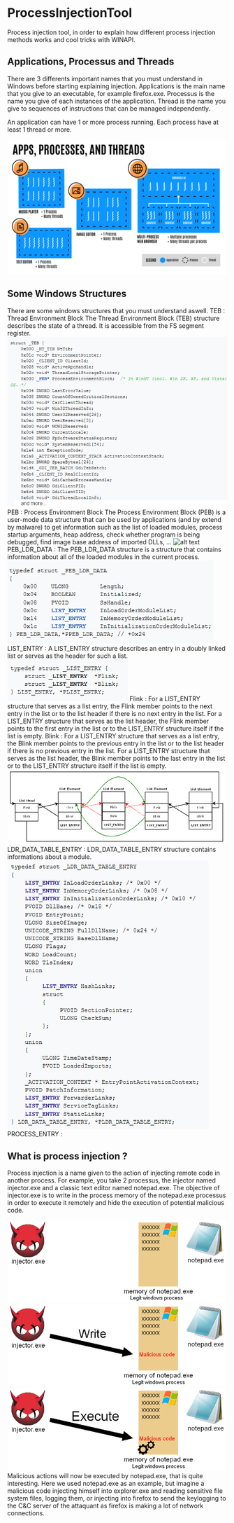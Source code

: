 # ProcessInjectionTool

Process injection tool, in order to explain how different process injection methods works and cool tricks with WINAPI.

## Applications, Processus and Threads

There are 3 differents important names that you must understand in Windows before starting explaining injection.
Applications is the main name that you give to an executable, for example firefox.exe.
Processus is the name you give of each instances of the application.
Thread is the name you give to sequences of instructions that can be managed independently.

An application can have 1 or more process running.
Each process have at least 1 thread or more.

![alt text](https://raw.githubusercontent.com/Lexsek/ProcessInjectionTool/master/images/threads_process_and_apps.png "AppsProcessusThreads")
 
## Some Windows Structures

There are some windows structures that you must understand aswell.
TEB : Thread Environment Block
    The Thread Environment Block (TEB) structure describes the state of a thread. It is accessible from the FS segment register. 
![alt text](https://raw.githubusercontent.com/Lexsek/ProcessInjectionTool/master/images/TEB.bmp "TEB")
PEB : Process Environment Block
    The Process Environment Block (PEB) is a user-mode data structure that can be used by applications (and by extend by malware) to get information such as the list of loaded modules, process startup arguments, heap address, check whether program is being debugged, find image base address of imported DLLs, ...
![alt text](https://raw.githubusercontent.com/Lexsek/ProcessInjectionTool/master/images/PB.bmp "PEB")
PEB_LDR_DATA :
    The PEB_LDR_DATA structure is a structure that contains information about all of the loaded modules in the current process. 
![alt text](https://raw.githubusercontent.com/Lexsek/ProcessInjectionTool/master/images/PEB_LDR_DATA.bmp "PEB_LDR_DATA")
LIST_ENTRY :
    A LIST_ENTRY structure describes an entry in a doubly linked list or serves as the header for such a list.
![alt text](https://raw.githubusercontent.com/Lexsek/ProcessInjectionTool/master/images/LIST_ENTRY.bmp "LIST_ENTRY")
    Flink : For a LIST_ENTRY structure that serves as a list entry, the Flink member points to the next entry in the list or to the list header if there is no next entry in the list. For a LIST_ENTRY structure that serves as the list header, the Flink member points to the first entry in the list or to the LIST_ENTRY structure itself if the list is empty.
    Blink : For a LIST_ENTRY structure that serves as a list entry, the Blink member points to the previous entry in the list or to the list header if there is no previous entry in the list. For a LIST_ENTRY structure that serves as the list header, the Blink member points to the last entry in the list or to the LIST_ENTRY structure itself if the list is empty.
![alt text](https://raw.githubusercontent.com/Lexsek/ProcessInjectionTool/master/images/LIST_ENTRY2.bmp "LIST_ENTRY2")
LDR_DATA_TABLE_ENTRY :
    LDR_DATA_TABLE_ENTRY structure contains informations about a module.
![alt text](https://raw.githubusercontent.com/Lexsek/ProcessInjectionTool/master/images/LDR_DATA_TABLE_ENTRY.bmp "LDR_DATA_TABLE_ENTRY")
PROCESS_ENTRY :

## What is process injection ?

Process injection is a name given to the action of injecting remote code in another process.
For example, you take 2 processus, the injector named injector.exe and a classic text editor named notepad.exe.
The objective of injector.exe is to write in the process memory of the notepad.exe processus in order to execute it remotely and hide the execution of potential malicious code.

![alt text](https://raw.githubusercontent.com/Lexsek/ProcessInjectionTool/master/images/injection_1.bmp "Injection 1")
![alt text](https://raw.githubusercontent.com/Lexsek/ProcessInjectionTool/master/images/injection_2.bmp "Injection 2")
![alt text](https://raw.githubusercontent.com/Lexsek/ProcessInjectionTool/master/images/injection_3.bmp "Injection 3")
Malicious actions will now be executed by notepad.exe, that is quite interesting. Here we used notepad.exe as an example, but imagine a malicious code injecting himself into explorer.exe and reading sensitive file system files, logging them, or injecting into firefox to send the keylogging to the C&C server of the attaquant as firefox is making a lot of network connections.
